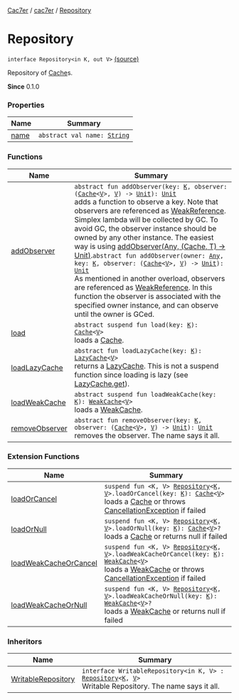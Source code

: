 [Cac7er](../../index.md) / [cac7er](../index.md) / [Repository](./index.md)

# Repository

`interface Repository<in K, out V>` [(source)](http://2wiqua.wcaokaze.com/gitbucket/wcaokaze/Cac7er/blob/master/src/main/java/cac7er/Repository.kt#L11)

Repository of [Cache](../-cache/index.md)s.

**Since**
0.1.0

### Properties

| Name | Summary |
|---|---|
| [name](name.md) | `abstract val name: `[`String`](https://kotlinlang.org/api/latest/jvm/stdlib/kotlin/-string/index.html) |

### Functions

| Name | Summary |
|---|---|
| [addObserver](add-observer.md) | `abstract fun addObserver(key: `[`K`](index.md#K)`, observer: (`[`Cache`](../-cache/index.md)`<`[`V`](index.md#V)`>, `[`V`](index.md#V)`) -> `[`Unit`](https://kotlinlang.org/api/latest/jvm/stdlib/kotlin/-unit/index.html)`): `[`Unit`](https://kotlinlang.org/api/latest/jvm/stdlib/kotlin/-unit/index.html)<br>adds a function to observe a key. Note that observers are referenced as [WeakReference](http://docs.oracle.com/javase/6/docs/api/java/lang/ref/WeakReference.html). Simplex lambda will be collected by GC. To avoid GC, the observer instance should be owned by any other instance. The easiest way is using [addObserver(Any, (Cache, T) -&gt; Unit)](add-observer.md).`abstract fun addObserver(owner: `[`Any`](https://kotlinlang.org/api/latest/jvm/stdlib/kotlin/-any/index.html)`, key: `[`K`](index.md#K)`, observer: (`[`Cache`](../-cache/index.md)`<`[`V`](index.md#V)`>, `[`V`](index.md#V)`) -> `[`Unit`](https://kotlinlang.org/api/latest/jvm/stdlib/kotlin/-unit/index.html)`): `[`Unit`](https://kotlinlang.org/api/latest/jvm/stdlib/kotlin/-unit/index.html)<br>As mentioned in another overload, observers are referenced as [WeakReference](http://docs.oracle.com/javase/6/docs/api/java/lang/ref/WeakReference.html). In this function the observer is associated with the specified owner instance, and can observe until the owner is GCed. |
| [load](load.md) | `abstract suspend fun load(key: `[`K`](index.md#K)`): `[`Cache`](../-cache/index.md)`<`[`V`](index.md#V)`>`<br>loads a [Cache](../-cache/index.md). |
| [loadLazyCache](load-lazy-cache.md) | `abstract fun loadLazyCache(key: `[`K`](index.md#K)`): `[`LazyCache`](../-lazy-cache/index.md)`<`[`V`](index.md#V)`>`<br>returns a [LazyCache](../-lazy-cache/index.md). This is not a suspend function since loading is lazy (see [LazyCache.get](../-lazy-cache/get.md)). |
| [loadWeakCache](load-weak-cache.md) | `abstract suspend fun loadWeakCache(key: `[`K`](index.md#K)`): `[`WeakCache`](../-weak-cache/index.md)`<`[`V`](index.md#V)`>`<br>loads a [WeakCache](../-weak-cache/index.md). |
| [removeObserver](remove-observer.md) | `abstract fun removeObserver(key: `[`K`](index.md#K)`, observer: (`[`Cache`](../-cache/index.md)`<`[`V`](index.md#V)`>, `[`V`](index.md#V)`) -> `[`Unit`](https://kotlinlang.org/api/latest/jvm/stdlib/kotlin/-unit/index.html)`): `[`Unit`](https://kotlinlang.org/api/latest/jvm/stdlib/kotlin/-unit/index.html)<br>removes the observer. The name says it all. |

### Extension Functions

| Name | Summary |
|---|---|
| [loadOrCancel](../load-or-cancel.md) | `suspend fun <K, V> `[`Repository`](./index.md)`<`[`K`](../load-or-cancel.md#K)`, `[`V`](../load-or-cancel.md#V)`>.loadOrCancel(key: `[`K`](../load-or-cancel.md#K)`): `[`Cache`](../-cache/index.md)`<`[`V`](../load-or-cancel.md#V)`>`<br>loads a [Cache](../-cache/index.md) or throws [CancellationException](https://kotlin.github.io/kotlinx.coroutines/kotlinx-coroutines-core/kotlinx.coroutines/-cancellation-exception/index.html) if failed |
| [loadOrNull](../load-or-null.md) | `suspend fun <K, V> `[`Repository`](./index.md)`<`[`K`](../load-or-null.md#K)`, `[`V`](../load-or-null.md#V)`>.loadOrNull(key: `[`K`](../load-or-null.md#K)`): `[`Cache`](../-cache/index.md)`<`[`V`](../load-or-null.md#V)`>?`<br>loads a [Cache](../-cache/index.md) or returns null if failed |
| [loadWeakCacheOrCancel](../load-weak-cache-or-cancel.md) | `suspend fun <K, V> `[`Repository`](./index.md)`<`[`K`](../load-weak-cache-or-cancel.md#K)`, `[`V`](../load-weak-cache-or-cancel.md#V)`>.loadWeakCacheOrCancel(key: `[`K`](../load-weak-cache-or-cancel.md#K)`): `[`WeakCache`](../-weak-cache/index.md)`<`[`V`](../load-weak-cache-or-cancel.md#V)`>`<br>loads a [WeakCache](../-weak-cache/index.md) or throws [CancellationException](https://kotlin.github.io/kotlinx.coroutines/kotlinx-coroutines-core/kotlinx.coroutines/-cancellation-exception/index.html) if failed |
| [loadWeakCacheOrNull](../load-weak-cache-or-null.md) | `suspend fun <K, V> `[`Repository`](./index.md)`<`[`K`](../load-weak-cache-or-null.md#K)`, `[`V`](../load-weak-cache-or-null.md#V)`>.loadWeakCacheOrNull(key: `[`K`](../load-weak-cache-or-null.md#K)`): `[`WeakCache`](../-weak-cache/index.md)`<`[`V`](../load-weak-cache-or-null.md#V)`>?`<br>loads a [WeakCache](../-weak-cache/index.md) or returns null if failed |

### Inheritors

| Name | Summary |
|---|---|
| [WritableRepository](../-writable-repository/index.md) | `interface WritableRepository<in K, V> : `[`Repository`](./index.md)`<`[`K`](../-writable-repository/index.md#K)`, `[`V`](../-writable-repository/index.md#V)`>`<br>Writable Repository. The name says it all. |
